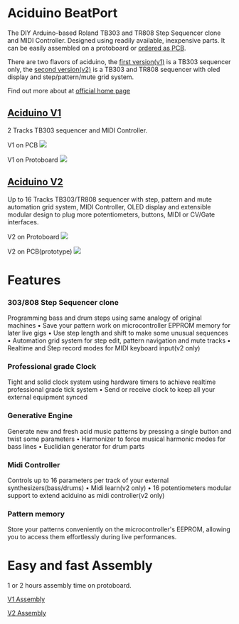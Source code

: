 # Aciduino BeatPort

The DIY Arduino-based Roland TB303 and TR808 Step Sequencer clone and MIDI Controller. Designed using readily available, inexpensive parts. It can be easily assembled on a protoboard or [ordered as PCB](https://pushermanproductions.com/product/midilab-aciduino-303-style-midi-sequencer-pcb-only/). 

There are two flavors of aciduino, the [first version(v1)](https://github.com/midilab/aciduino/tree/master/v1/) is a TB303 sequencer only, the [second version(v2)](https://github.com/midilab/aciduino/tree/master/v2/) is a TB303 and TR808 sequencer with oled display and step/pattern/mute grid system.

Find out more about at [official home page](https://midilab.co/aciduino/)

## [Aciduino V1](https://github.com/midilab/aciduino/tree/master/v1/)  
2 Tracks TB303 sequencer and MIDI Controller.

V1 on PCB
[![](https://midilab.co/data/uploads/2022/05/aciduino_mk2-1024x632.jpg)](https://midilab.co/data/uploads/2022/05/aciduino_mk2.jpg)

V1 on Protoboard
[![](https://midilab.co/data/uploads/2023/03/aciduinov1-1024x576.jpg)](https://midilab.co/data/uploads/2023/03/aciduinov1.jpg)

## [Aciduino V2](https://github.com/midilab/aciduino/tree/master/v2/)  
Up to 16 Tracks TB303/TR808 sequencer with step, pattern and mute automation grid system, MIDI Controller, OLED display and extensible modular design to plug more potentiometers, buttons, MIDI or CV/Gate interfaces.

V2 on Protoboard
[![](https://midilab.co/data/uploads/2023/01/aciduino_v2_teensy_bb-1024x696.jpg)](https://midilab.co/data/uploads/2023/01/aciduino_v2_teensy_bb-scaled.jpg)

V2 on PCB(prototype)
[![](https://midilab.co/data/uploads/2023/03/uone_umodular-scaled.jpg)](https://midilab.co/data/uploads/2023/03/uone_umodular-scaled.jpg)

Features
========

### 303/808 Step Sequencer clone

Programming bass and drum steps using same analogy of original machines • Save your pattern work on microcontroller EPPROM memory for later live gigs • Use step length and shift to make some unusual sequences • Automation grid system for step edit, pattern navigation and mute tracks • Realtime and Step record modes for MIDI keyboard input(v2 only)

### Professional grade Clock

Tight and solid clock system using hardware timers to achieve realtime professional grade tick system • Send or receive clock to keep all your external equipment synced

### Generative Engine

Generate new and fresh acid music patterns by pressing a single button and twist some parameters • Harmonizer to force musical harmonic modes for bass lines • Euclidian generator for drum parts

### Midi Controller

Controls up to 16 parameters per track of your external synthesizers(bass/drums) • Midi learn(v2 only) • 16 potentiometers modular support to extend aciduino as midi controller(v2 only)

### Pattern memory

Store your patterns conveniently on the microcontroller's EEPROM, allowing you to access them effortlessly during live performances.

# Easy and fast Assembly

1 or 2 hours assembly time on protoboard. 

[V1 Assembly](https://github.com/midilab/aciduino/tree/master/v1)

[V2 Assembly](https://github.com/midilab/aciduino/tree/master/v2#assembly)
